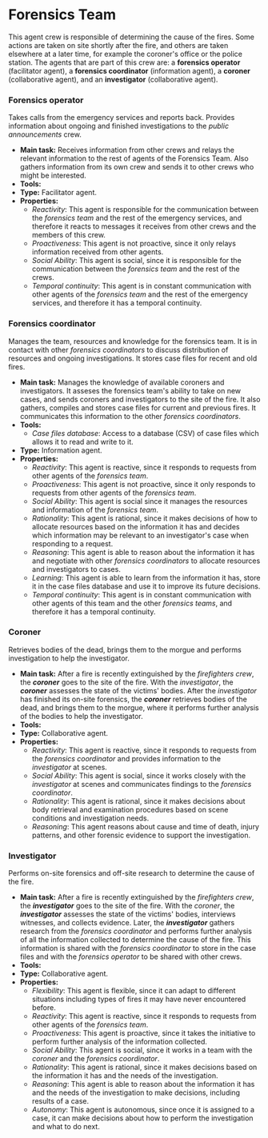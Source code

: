 # Forensics Team
This agent crew is responsible of determining the cause of the fires. Some actions are taken on site shortly after the fire, and others are taken elsewhere at a later time, for example the coroner's office or the police station. The agents that are part of this crew are: a **forensics operator** (facilitator agent), a **forensics coordinator** (information agent), a **coroner** (collaborative agent), and an **investigator** (collaborative agent).

### Forensics operator
Takes calls from the emergency services and reports back. Provides information about ongoing and finished investigations to the *public announcements* crew.

- **Main task:** Receives information from other crews and relays the relevant information to the rest of agents of the Forensics Team. Also gathers information from its own crew and sends it to other crews who might be interested.
- **Tools:**
- **Type:** Facilitator agent.
- **Properties:**
  - *Reactivity*: This agent is responsible for the communication between the *forensics team* and the rest of the emergency services, and therefore it reacts to messages it receives from other crews and the members of this crew.
  - *Proactiveness*: This agent is not proactive, since it only relays information received from other agents.
  - *Social Ability*: This agent is social, since it is responsible for the communication between the *forensics team* and the rest of the crews.
  - *Temporal continuity*: This agent is in constant communication with other agents of the *forensics team* and the rest of the emergency services, and therefore it has a temporal continuity.


### Forensics coordinator
Manages the team, resources and knowledge for the forensics team. It is in contact with other *forensics coordinators* to discuss distribution of resources and ongoing investigations. It stores case files for recent and old fires.

- **Main task:** Manages the knowledge of available coroners and investigators. It asseses the forensics team's ability to take on new cases, and sends coroners and investigators to the site of the fire. It also gathers, compiles and stores case files for current and previous fires. It communicates this information to the other *forensics coordinators*.
- **Tools:**
  - *Case files database*: Access to a database (CSV) of case files which allows it to read and write to it.
- **Type:** Information agent.
- **Properties:**
  - *Reactivity*: This agent is reactive, since it responds to requests from other agents of the *forensics team*.
  - *Proactiveness*: This agent is not proactive, since it only responds to requests from other agents of the *forensics team*.
  - *Social Ability*: This agent is social since it manages the resources and information of the *forensics team*.
  - *Rationality*: This agent is rational, since it makes decisions of how to allocate resources based on the information it has and decides which information may be relevant to an investigator's case when responding to a request.
  - *Reasoning*: This agent is able to reason about the information it has and negotiate with other *forensics coordinators* to allocate resources and investigators to cases.
  - *Learning*: This agent is able to learn from the information it has, store it in the case files database and use it to improve its future decisions.
  - *Temporal continuity*: This agent is in constant communication with other agents of this team and the other *forensics teams*, and therefore it has a temporal continuity.


### Coroner
Retrieves bodies of the dead, brings them to the morgue and performs investigation to help the investigator.

- **Main task:** After a fire is recently extinguished by the *firefighters crew*, the ***coroner*** goes to the site of the fire. With the *investigator*, the ***coroner*** assesses the state of the victims' bodies. After the *investigator* has finished its on-site forensics, the ***coroner*** retrieves bodies of the dead, and brings them to the morgue, where it performs further analysis of the bodies to help the investigator.
- **Tools:**
- **Type:** Collaborative agent.
- **Properties:**
  - *Reactivity*: This agent is reactive, since it responds to requests from the *forensics coordinator* and provides information to the *investigator* at scenes.
  - *Social Ability*: This agent is social, since it works closely with the *investigator* at scenes and communicates findings to the *forensics coordinator*.
  - *Rationality*: This agent is rational, since it makes decisions about body retrieval and examination procedures based on scene conditions and investigation needs.
  - *Reasoning*: This agent reasons about cause and time of death, injury patterns, and other forensic evidence to support the investigation.


### Investigator
Performs on-site forensics and off-site research to determine the cause of the fire.

- **Main task:** After a fire is recently extinguished by the *firefighters crew*, the ***investigator*** goes to the site of the fire. With the *coroner*, the ***investigator*** assesses the state of the victims' bodies, interviews witnesses, and collects evidence. Later, the ***investigator*** gathers research from the *forensics coordinator* and performs further analysis of all the information collected to determine the cause of the fire. This information is shared with the *forensics coordinator* to store in the case files and with the *forensics operator* to be shared with other crews.
- **Tools:**
- **Type:** Collaborative agent.
- **Properties:**
  - *Flexibility*: This agent is flexible, since it can adapt to different situations including types of fires it may have never encountered before.
  - *Reactivity*: This agent is reactive, since it responds to requests from other agents of the *forensics team*.
  - *Proactiveness*: This agent is proactive, since it takes the initiative to perform further analysis of the information collected.
  - *Social Ability*: This agent is social, since it works in a team with the *coroner* and the *forensics coordinator*.
  - *Rationality*: This agent is rational, since it makes decisions based on the information it has and the needs of the investigation.
  - *Reasoning*: This agent is able to reason about the information it has and the needs of the investigation to make decisions, including results of a case.
  - *Autonomy*: This agent is autonomous, since once it is assigned to a case, it can make decisions about how to perform the investigation and what to do next.
